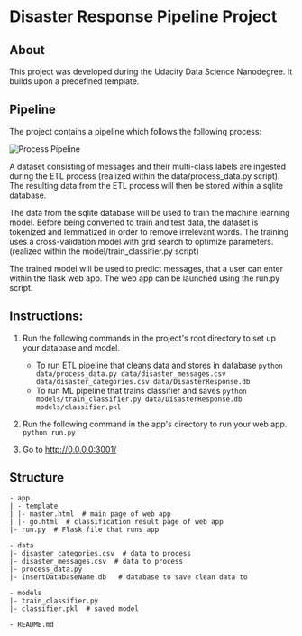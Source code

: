 # Disaster Response Pipeline Project

## About
This project was developed during the Udacity Data Science Nanodegree. It builds upon a predefined template.

## Pipeline

The project contains a pipeline which follows the following process:

![Process Pipeline](res/pipeline?raw=true)

A dataset consisting of messages and their multi-class labels are ingested during the ETL process (realized within the data/process_data.py script).
The resulting data from the ETL process will then be stored within a sqlite database.

The data from the sqlite database will be used to train the machine learning model. Before being converted to train and test data, the dataset is tokenized and lemmatized in order to remove irrelevant words. The training uses a cross-validation model with grid search to optimize parameters. (realized within the model/train_classifier.py script)

The trained model will be used to predict messages, that a user can enter within the flask web app. The web app can be launched using the run.py script.

## Instructions:
1. Run the following commands in the project's root directory to set up your database and model.

    - To run ETL pipeline that cleans data and stores in database
        `python data/process_data.py data/disaster_messages.csv data/disaster_categories.csv data/DisasterResponse.db`
    - To run ML pipeline that trains classifier and saves
        `python models/train_classifier.py data/DisasterResponse.db models/classifier.pkl`

2. Run the following command in the app's directory to run your web app.
    `python run.py`

3. Go to http://0.0.0.0:3001/

## Structure

```
- app
| - template
| |- master.html  # main page of web app
| |- go.html  # classification result page of web app
|- run.py  # Flask file that runs app

- data
|- disaster_categories.csv  # data to process 
|- disaster_messages.csv  # data to process
|- process_data.py
|- InsertDatabaseName.db   # database to save clean data to

- models
|- train_classifier.py
|- classifier.pkl  # saved model 

- README.md

```